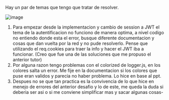 Hay un par de temas que tengo que tratar de resolver.

![image](https://github.com/jessy-franco/desafio_8BackENd/assets/104692283/59d8cd36-630b-4667-b4d4-77e86989619f)



1) Para empezar desde la implementacion y cambio de session a JWT el tema de la autentificacion no funciono de manera optima, a nivel codigo no entiendo donde esta el error, busque diferente documentacion y cosas que dan vuelta por la red y no pude resolverlo. Pense que utilizando el req.cookies para traer la info y hacer el JWT iba a funcionar. (Creo que fue una de las soluciones que me propuso el anterior tutor)
2) Por alguna razon tengo problemas con el colorized de logger.js, en los colores salta un error. Me fije en la documentacion si los colores que puse eran validos y parecia no haber problema. Lo hice en base al ppt.
3) Despues no se que tan practica es la convivencia de lo que hice en menejo de errores del anterior desafio y lo de este, me queda la duda si deberia ser asi o si me conviene simplificar mas y sacar algunas cosas-
   
